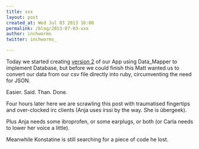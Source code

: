 ```yaml
---
title: xxx
layout: post
created_at: Wed Jul 03 2013 16:00
permalink: /blog/2013-07-03-xxx
author: inchworms
twitter: inchworms_

---
```


Today we started creating [version 2](https://github.com/inchworms/songs_by_nancy_v2) of our App using Data_Mapper to implement Database, but before we could finish this Matt wanted us to convert our data from our csv file directly into ruby, circumventing the need for JSON.

Easier. Said. Than. Done.

Four hours later here we are scrawling this post with traumatised fingertips and over-clocked irc clients (Anja uses irssi by the way. She is übergeek).  


Plus Anja needs some ibroprofen, or some earplugs, or both (or Carla needs to lower her voice a little).

Meanwhile Konstatine is still searching for a piece of code he lost.